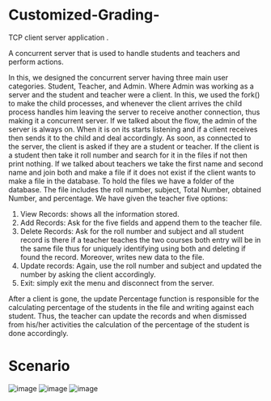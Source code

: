 # Customized-Grading-
TCP client server application .

A concurrent server that is used to handle students and teachers and perform actions.

In this, we designed the concurrent server having three main user categories. Student, Teacher, and Admin. Where Admin was working as a server and the student and teacher were a client. In this, we used the fork() to make the child processes, and whenever the client arrives the child process handles him leaving the server to receive another connection, thus making it a concurrent server.
If we talked about the flow, the admin of the server is always on. When it is on its starts listening and if a client receives then sends it to the child and deal accordingly. As soon, as connected to the server, the client is asked if they are a student or teacher. If the client is a student then take it roll number and search for it in the files if not then print nothing.
If we talked about teachers we take the first name and second name and join both and make a file if it does not exist if the client wants to make a file in the database. To hold the files we have a folder of the database. The file includes the roll number, subject, Total Number, obtained Number, and percentage. We have given the teacher five options:

1.	View Records: shows all the information stored.
2.	Add Records: Ask for the five fields and append them to the teacher file.
3.	Delete Records: Ask for the roll number and subject and all student record is there if a teacher teaches the two courses both entry will be in the same file thus for uniquely identifying using both and deleting if found the record. Moreover, writes new data to the file.
4.	Update records: Again, use the roll number and subject and updated the number by asking the client accordingly.
5.	Exit: simply exit the menu and disconnect from the server.

After a client is gone, the update Percentage function is responsible for the calculating percentage of the students in the file and writing against each student. Thus, the teacher can update the records and when dismissed from his/her activities the calculation of the percentage of the student is done accordingly.

# Scenario
![image](https://user-images.githubusercontent.com/75754258/201533810-ee781920-308c-4b74-be65-c6b7ad51542d.png)
![image](https://user-images.githubusercontent.com/75754258/201533853-f32a5ae9-afa8-490a-9d04-0d17cceb1867.png)
![image](https://user-images.githubusercontent.com/75754258/201533959-82b8871d-6205-42cc-94a9-e8f311285f87.png)
